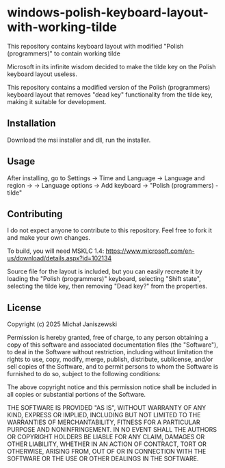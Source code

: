 # windows-polish-keyboard-layout-with-working-tilde
This repository contains keyboard layout with modified "Polish (programmers)" to contain working tilde

Microsoft in its infinite wisdom decided to make the tilde key on the Polish keyboard layout useless.

This repository contains a modified version of the Polish (programmers) keyboard layout that removes "dead key" functionality from the tilde key, making it suitable for development.

## Installation

Download the msi installer and dll, run the installer.

## Usage

After installing, go to Settings -> Time and Language -> Language and region -> <click ellipsis on your desired language> -> Language options -> Add keyboard -> "Polish (programmers) - tilde"

## Contributing

I do not expect anyone to contribute to this repository. Feel free to fork it and make your own changes.

To build, you will need MSKLC 1.4: https://www.microsoft.com/en-us/download/details.aspx?id=102134

Source file for the layout is included, but you can easily recreate it by loading the "Polish (programmers)" keyboard, selecting "Shift state", selecting the tilde key, then removing "Dead key?" from the properties.

## License

Copyright (c) 2025 Michał Janiszewski

Permission is hereby granted, free of charge, to any person obtaining a copy of this software and associated documentation files (the "Software"), to deal in the Software without restriction, including without limitation the rights to use, copy, modify, merge, publish, distribute, sublicense, and/or sell copies of the Software, and to permit persons to whom the Software is furnished to do so, subject to the following conditions:

The above copyright notice and this permission notice shall be included in all copies or substantial portions of the Software.

THE SOFTWARE IS PROVIDED "AS IS", WITHOUT WARRANTY OF ANY KIND, EXPRESS OR IMPLIED, INCLUDING BUT NOT LIMITED TO THE WARRANTIES OF MERCHANTABILITY, FITNESS FOR A PARTICULAR PURPOSE AND NONINFRINGEMENT. IN NO EVENT SHALL THE AUTHORS OR COPYRIGHT HOLDERS BE LIABLE FOR ANY CLAIM, DAMAGES OR OTHER LIABILITY, WHETHER IN AN ACTION OF CONTRACT, TORT OR OTHERWISE, ARISING FROM, OUT OF OR IN CONNECTION WITH THE SOFTWARE OR THE USE OR OTHER DEALINGS IN THE SOFTWARE.
